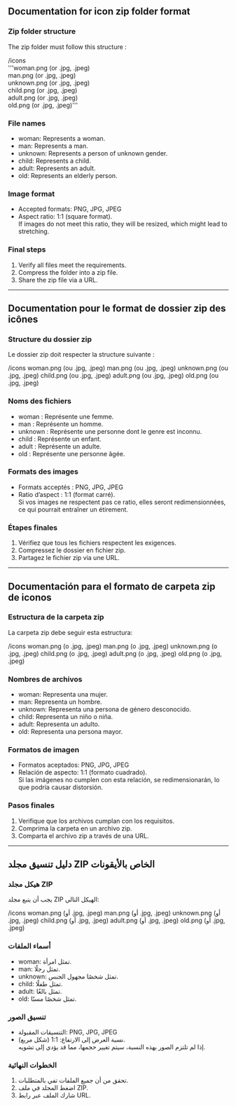 
## Documentation for icon zip folder format

### Zip folder structure

The zip folder must follow this structure :

/icons  
'''woman.png   (or .jpg, .jpeg)  
    man.png     (or .jpg, .jpeg)  
    unknown.png (or .jpg, .jpeg)  
    child.png   (or .jpg, .jpeg)  
    adult.png   (or .jpg, .jpeg)  
    old.png     (or .jpg, .jpeg)'''

### File names

- woman: Represents a woman.
- man: Represents a man.
- unknown: Represents a person of unknown gender.
- child: Represents a child.
- adult: Represents an adult.
- old: Represents an elderly person.

### Image format

- Accepted formats: PNG, JPG, JPEG
- Aspect ratio: 1:1 (square format).  
If images do not meet this ratio, they will be resized, which might lead to stretching.

### Final steps

1. Verify all files meet the requirements.
2. Compress the folder into a zip file.
3. Share the zip file via a URL.

---

## Documentation pour le format de dossier zip des icônes

### Structure du dossier zip

Le dossier zip doit respecter la structure suivante :

/icons
    woman.png (ou .jpg, .jpeg)
    man.png (ou .jpg, .jpeg)
    unknown.png (ou .jpg, .jpeg)
    child.png (ou .jpg, .jpeg)
    adult.png (ou .jpg, .jpeg)
    old.png (ou .jpg, .jpeg)

### Noms des fichiers

- woman : Représente une femme.
- man : Représente un homme.
- unknown : Représente une personne dont le genre est inconnu.
- child : Représente un enfant.
- adult : Représente un adulte.
- old : Représente une personne âgée.

### Formats des images

- Formats acceptés : PNG, JPG, JPEG
- Ratio d’aspect : 1:1 (format carré).  
Si vos images ne respectent pas ce ratio, elles seront redimensionnées, ce qui pourrait entraîner un étirement.

### Étapes finales

1. Vérifiez que tous les fichiers respectent les exigences.
2. Compressez le dossier en fichier zip.
3. Partagez le fichier zip via une URL.

---

## Documentación para el formato de carpeta zip de iconos

### Estructura de la carpeta zip

La carpeta zip debe seguir esta estructura:

/icons
    woman.png (o .jpg, .jpeg)
    man.png (o .jpg, .jpeg)
    unknown.png (o .jpg, .jpeg)
    child.png (o .jpg, .jpeg)
    adult.png (o .jpg, .jpeg)
    old.png (o .jpg, .jpeg)

### Nombres de archivos

- woman: Representa una mujer.
- man: Representa un hombre.
- unknown: Representa una persona de género desconocido.
- child: Representa un niño o niña.
- adult: Representa un adulto.
- old: Representa una persona mayor.

### Formatos de imagen

- Formatos aceptados: PNG, JPG, JPEG
- Relación de aspecto: 1:1 (formato cuadrado).  
Si las imágenes no cumplen con esta relación, se redimensionarán, lo que podría causar distorsión.

### Pasos finales

1. Verifique que los archivos cumplan con los requisitos.
2. Comprima la carpeta en un archivo zip.
3. Comparta el archivo zip a través de una URL.

---

## دليل تنسيق مجلد ZIP الخاص بالأيقونات

### هيكل مجلد ZIP

يجب أن يتبع مجلد ZIP الهيكل التالي:

/icons
    woman.png (أو .jpg, .jpeg)
    man.png (أو .jpg, .jpeg)
    unknown.png (أو .jpg, .jpeg)
    child.png (أو .jpg, .jpeg)
    adult.png (أو .jpg, .jpeg)
    old.png (أو .jpg, .jpeg)

### أسماء الملفات

- woman: تمثل امرأة.
- man: تمثل رجلًا.
- unknown: تمثل شخصًا مجهول الجنس.
- child: تمثل طفلًا.
- adult: تمثل بالغًا.
- old: تمثل شخصًا مسنًا.

### تنسيق الصور

- التنسيقات المقبولة: PNG, JPG, JPEG
- نسبة العرض إلى الارتفاع: 1:1 (شكل مربع).  
إذا لم تلتزم الصور بهذه النسبة، سيتم تغيير حجمها، مما قد يؤدي إلى تشويه.

### الخطوات النهائية

1. تحقق من أن جميع الملفات تفي بالمتطلبات.
2. اضغط المجلد في ملف ZIP.
3. شارك الملف عبر رابط URL.
